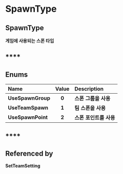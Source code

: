 # SpawnType

## **SpawnType**

**게임에 사용되는 스폰 타입**

## \*\*\*\*

## **Enums**

| **Name** | **Value** | **Description** |
| :--- | :---: | :--- |
| **UseSpawnGroup** | **0** | **스폰 그룹을 사용** |
| **UseTeamSpawn** | **1** | **팀 스폰을 사용** |
| **UseSpawnPoint** | **2** | **스폰 포인트를 사용** |

## \*\*\*\*

## **Referenced by**

**SetTeamSetting**


